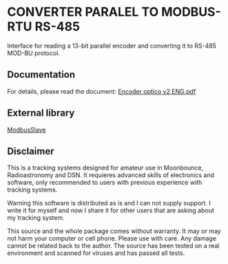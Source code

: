 # CONVERTER PARALEL TO MODBUS-RTU RS-485
Interface for reading a 13-bit parallel encoder and converting it to RS-485 MOD-BU protocol.

## Documentation
For details, please read the document: [Encoder optico v2 ENG.pdf](docs/Encoder%20optico%20v2%20ENG.pdf)

## External library 
[ModbusSlave](https://github.com/yaacov/ArduinoModbusSlave)

## Disclaimer
This is a tracking systems designed for amateur use in Moonbounce, Radioastronomy and DSN. It requieres advanced skills of electronics and software, only recommended to users with previous experience with tracking systems.

Warning this software is distributed as is and I can not supply support. I write  it for myself and now I share it for other users that are asking about my tracking system.

This source and the whole package comes without warranty. It may or may not harm your computer or cell phone. Please use with care. Any damage cannot be related back to the author. The source has been tested on a real environment and scanned for viruses and has passed all tests.